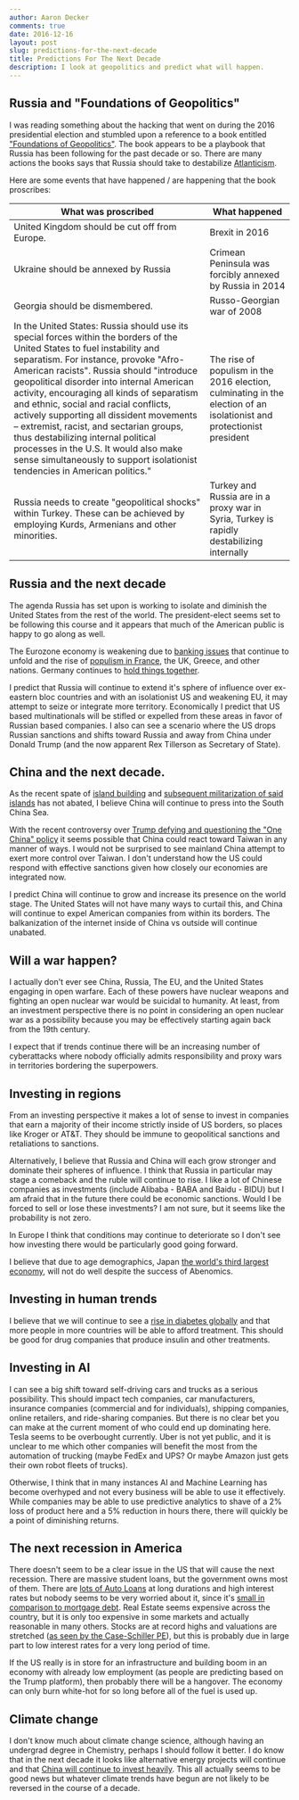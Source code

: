 ```yaml
---
author: Aaron Decker
comments: true
date: 2016-12-16
layout: post
slug: predictions-for-the-next-decade
title: Predictions For The Next Decade
description: I look at geopolitics and predict what will happen.
---
```


## Russia and "Foundations of Geopolitics"

I was reading something about the hacking that went on during the 2016 presidential election and stumbled upon a reference to a book entitled ["Foundations of Geopolitics"](https://en.wikipedia.org/wiki/Foundations_of_Geopolitics). The book appears to be a playbook that Russia has been following for the past decade or so. There are many actions the books says that Russia should take to destabilize [Atlanticism](https://en.wikipedia.org/wiki/Atlanticism).

Here are some events that have happened / are happening that the book proscribes:

| What was proscribed  | What happened  |
|----------------------|----------------|
| United Kingdom should be cut off from Europe. |  Brexit in 2016 |
| Ukraine should be annexed by Russia  | Crimean Peninsula was forcibly annexed by Russia in 2014  |
| Georgia should be dismembered.   | Russo-Georgian war of 2008  |
| In the United States: Russia should use its special forces within the borders of the United States to fuel instability and separatism. For instance, provoke "Afro-American racists". Russia should "introduce geopolitical disorder into internal American activity, encouraging all kinds of separatism and ethnic, social and racial conflicts, actively supporting all dissident movements – extremist, racist, and sectarian groups, thus destabilizing internal political processes in the U.S. It would also make sense simultaneously to support isolationist tendencies in American politics." | The rise of populism in the 2016 election, culminating in the election of an isolationist and protectionist president |
| Russia needs to create "geopolitical shocks" within Turkey. These can be achieved by employing Kurds, Armenians and other minorities. | Turkey and Russia are in a proxy war in Syria, Turkey is rapidly destabilizing internally |


## Russia and the next decade

The agenda Russia has set upon is working to isolate and diminish the United States from the rest of the world. The president-elect seems set to be following this course and it appears that much of the American public is happy to go along as well.

The Eurozone economy is weakening due to [banking issues](http://www.nytimes.com/2016/11/20/business/dealbook/italys-banks-are-in-a-slow-motion-crisis-and-europe-may-pay.html?_r=0) that continue to unfold and the rise of [populism in France](http://www.cnn.com/2016/11/15/politics/marine-le-pen-interview-donald-trump/), the UK, Greece, and other nations. Germany continues to [hold things together](https://www.washingtonpost.com/news/worldviews/wp/2016/11/21/germany-may-be-european-stalwart-against-authoritarian-populism-survey-suggests/?utm_term=.ea98da0c1884).

I predict that Russia will continue to extend it's sphere of influence over ex-eastern bloc countries and with an isolationist US and weakening EU, it may attempt to seize or integrate more territory. Economically I predict that US based multinationals will be stifled or expelled from these areas in favor of Russian based companies. I also can see a scenario where the US drops Russian sanctions and shifts toward Russia and away from China under Donald Trump (and the now apparent Rex Tillerson as Secretary of State).


## China and the next decade.

As the recent spate of [island building](http://www.nytimes.com/interactive/2015/07/30/world/asia/what-china-has-been-building-in-the-south-china-sea.html) and [subsequent militarization of said islands](http://www.nytimes.com/2016/12/15/world/asia/china-spratly-islands.html) has not abated, I believe China will continue to press into the South China Sea.

With the recent controversy over [Trump defying and questioning the "One China" policy](https://twitter.com/realDonaldTrump/status/804848711599882240) it seems possible that China could react toward Taiwan in any manner of ways. I would not be surprised to see mainland China attempt to exert more control over Taiwan. I don't understand how the US could respond with effective sanctions given how closely our economies are integrated now.

I predict China will continue to grow and increase its presence on the world stage. The United States will not have many ways to curtail this, and China will continue to expel American companies from within its borders. The balkanization of the internet inside of China vs outside will continue unabated.


## Will a war happen?

I actually don't ever see China, Russia, The EU, and the United States engaging in open warfare. Each of these powers have nuclear weapons and fighting an open nuclear war would be suicidal to humanity. At least, from an investment perspective there is no point in considering an open nuclear war as a possibility because you may be effectively starting again back from the 19th century.

I expect that if trends continue there will be an increasing number of cyberattacks where nobody officially admits responsibility and proxy wars in territories bordering the superpowers.


## Investing in regions

From an investing perspective it makes a lot of sense to invest in companies that earn a majority of their income strictly inside of US borders, so places like Kroger or AT&T. They should be immune to geopolitical sanctions and retaliations to sanctions.

Alternatively, I believe that Russia and China will each grow stronger and dominate their spheres of influence. I think that Russia in particular may stage a comeback and the ruble will continue to rise. I like a lot of Chinese companies as investments (include Alibaba - BABA and Baidu - BIDU) but I am afraid that in the future there could be economic sanctions. Would I be forced to sell or lose these investments? I am not sure, but it seems like the probability is not zero.

In Europe I think that conditions may continue to deteriorate so I don't see how investing there would be particularly good going forward.

I believe that due to age demographics, Japan [the world's third largest economy](http://statisticstimes.com/economy/countries-by-projected-gdp.php), will not do well despite the success of Abenomics.


## Investing in human trends

I believe that we will continue to see a [rise in diabetes globally](http://www.who.int/mediacentre/factsheets/fs312/en/) and that more people in more countries will be able to afford treatment. This should be good for drug companies that produce insulin and other treatments.


## Investing in AI

I can see a big shift toward self-driving cars and trucks as a serious possibility. This should impact tech companies, car manufacturers, insurance companies (commercial and for individuals), shipping companies, online retailers, and ride-sharing companies. But there is no clear bet you can make at the current moment of who could end up dominating here. Tesla seems to be overbought currently. Uber is not yet public, and it is unclear to me which other companies will benefit the most from the automation of trucking (maybe FedEx and UPS? Or maybe Amazon just gets their own robot fleets of trucks).

Otherwise, I think that in many instances AI and Machine Learning has become overhyped and not every business will be able to use it effectively. While companies may be able to use predictive analytics to shave of a 2% loss of product here and a 5% reduction in hours there, there will quickly be a point of diminishing returns.  


## The next recession in America

There doesn't seem to be a clear issue in the US that will cause the next recession. There are massive student loans, but the government owns most of them. There are [lots of Auto Loans](http://www.wsj.com/articles/total-u-s-auto-lending-surpasses-1-trillion-for-first-time-1439478198) at long durations and high interest rates but nobody seems to be very worried about it, since it's [small in comparison to mortgage debt](https://www.federalreserve.gov/econresdata/releases/mortoutstand/current.htm). Real Estate seems expensive across the country, but it is only too expensive in some markets and actually reasonable in many others. Stocks are at record highs and valuations are stretched ([as seen by the Case-Schiller PE](http://www.multpl.com/shiller-pe/)), but this is probably due in large part to low interest rates for a very long period of time.

If the US really is in store for an infrastructure and building boom in an economy with already low employment (as people are predicting based on the Trump platform), then probably there will be a hangover. The economy can only burn white-hot for so long before all of the fuel is used up.


## Climate change

I don't know much about climate change science, although having an undergrad degree in Chemistry, perhaps I should follow it better. I do know that in the next decade it looks like alternative energy projects will continue and that [China will continue to invest heavily](http://www.reuters.com/article/us-renewables-investment-idUSKCN0WQ1IU). This all actually seems to be good news but whatever climate trends have begun are not likely to be reversed in the course of a decade.

